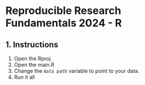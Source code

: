 # Reproducible Research Fundamentals 2024 - R

## 1. Instructions
1. Open the Rproj.
2. Open the main.R
3. Change the `data path` variable to point to your data.
4. Run it all
